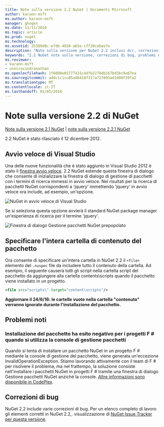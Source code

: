 ```yaml
---
title: Note sulla versione 2.2 NuGet | Documenti Microsoft
author: karann-msft
ms.author: karann-msft
manager: ghogen
ms.date: 11/11/2016
ms.topic: article
ms.prod: nuget
ms.technology: 
ms.assetid: 25389d8c-e7db-4920-ab5e-cff20cebee7e
description: "Note sulla versione per NuGet 2.2 inclusi dcr, correzioni di bug, le funzionalità aggiunte e problemi noti."
keywords: "2.2 NuGet note sulla versione, correzioni di bug, problemi noti, aggiunta di funzionalità, eseguire"
ms.reviewer:
- karann-msft
- unniravindranathan
ms.openlocfilehash: 1f6080e01777431c4dfb2278db167bd3bc9a67ea
ms.sourcegitcommit: a40c1c1cc05a46410f317a72f695ad1d80f39fa2
ms.translationtype: MT
ms.contentlocale: it-IT
ms.lasthandoff: 01/05/2018
---
```

# <a name="nuget-22-release-notes"></a>Note sulla versione 2.2 di NuGet

[Note sulla versione 2.1 NuGet](../release-notes/nuget-2.1.md) | [note sulla versione 2.2.1 NuGet](../release-notes/nuget-2.2.1.md)

2.2 NuGet è stato rilasciato il 12 dicembre 2012.

## <a name="visual-studio-quick-launch"></a>Avvio veloce di Visual Studio
Una delle nuove funzionalità che è stato aggiunto in Visual Studio 2012 è stato il [finestra avvio veloce](/visualstudio/ide/reference/quick-launch-environment-options-dialog-box). 2.2 NuGet estende questa finestra di dialogo che consente di inizializzare la finestra di dialogo di gestione di pacchetti con i termini di ricerca immessi in avvio veloce. Nei risultati per la ricerca di pacchetti NuGet corrispondenti a 'jquery' immettendo 'jquery' in avvio veloce ora include, ad esempio, un'opzione.

![NuGet in avvio veloce di Visual Studio](./media/quick-launch.png)

Se si seleziona questa opzione avvierà il standard NuGet package manager un'esperienza di ricerca per il termine 'jquery'.

![Finestra di dialogo Gestione pacchetti NuGet prepopolato](./media/pkg-mgr-search-from-quick-launch.png)

## <a name="specify-entire-folder-for-package-contents"></a>Specificare l'intera cartella di contenuto del pacchetto
Ora consente di specificare un'intera cartella in NuGet 2.2 il `<file>` elemento del `.nuspec` file da includere tutto il contenuto della cartella. Ad esempio, il seguente causerà tutti gli script nella cartella script del pacchetto da aggiungere alla cartella contents\scripts quando il pacchetto viene installato in un progetto.

```xml
<file src="scripts\" target="content\scripts"/>
```

**Aggiornare il 24/6/16: le cartelle vuote nella cartella "contenuto" verranno ignorate durante l'installazione del pacchetto.**

## <a name="known-issues"></a>Problemi noti

### <a name="package-installation-fails-for-f-projects-when-using-the-package-manager-console"></a>Installazione del pacchetto ha esito negativo per i progetti F # quando si utilizza la console di gestione pacchetti
Quando si tenta di installare un pacchetto NuGet in un progetto F # mediante la console di gestione del pacchetto, viene generata un'eccezione InvalidOperationException. Stiamo lavorando attivamente con il team di F # per risolvere il problema, ma nel frattempo, la soluzione consiste nell'installare i pacchetti NuGet in progetti F # tramite una finestra di dialogo Gestione pacchetti NuGet anziché la console. [Altre informazioni sono disponibile in CodePlex](http://nuget.codeplex.com/workitem/2873).


## <a name="bug-fixes"></a>Correzioni di bug
NuGet 2.2 include varie correzioni di bug. Per un elenco completo di lavoro gli elementi corretti in NuGet 2.2,. visualizzazione di [NuGet Issue Tracker per questa versione](http://nuget.codeplex.com/workitem/list/advanced?keyword=&status=Closed&type=All&priority=All&release=NuGet%202.2&assignedTo=All&component=All&sortField=LastUpdatedDate&sortDirection=Descending&page=0).
